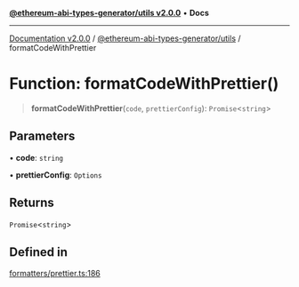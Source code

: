 [**@ethereum-abi-types-generator/utils v2.0.0**](../README.md) • **Docs**

***

[Documentation v2.0.0](../../../packages.md) / [@ethereum-abi-types-generator/utils](../README.md) / formatCodeWithPrettier

# Function: formatCodeWithPrettier()

> **formatCodeWithPrettier**(`code`, `prettierConfig`): `Promise`\<`string`\>

## Parameters

• **code**: `string`

• **prettierConfig**: `Options`

## Returns

`Promise`\<`string`\>

## Defined in

[formatters/prettier.ts:186](https://github.com/niZmosis/ethereum-abi-types-generator/blob/8be0c174f1ad191b06c4413881733fc6912573c5/packages/utils/src/formatters/prettier.ts#L186)
